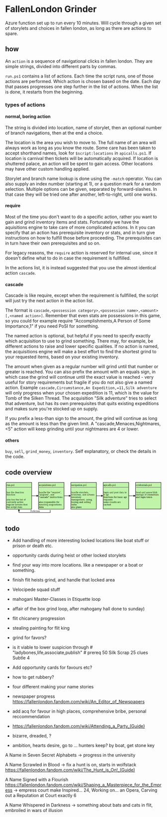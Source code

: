 # FallenLondon Grinder

Azure function set up to run every 10 minutes. Will cycle through a given set of storylets and choices in fallen london, as long as there are actions to spare.

## how

An `action` is a sequence of navigational clicks in fallen london. They are simple strings, divided into different parts by commas.

`run.ps1` contains a list of actions. Each time the script runs, one of those actions are performed. Which action is chosen based on the date. Each day that passes progresses one step further in the list of actions. When the list is done, it restarts from the beginning.

### types of actions

#### normal, boring action

The string is divided into location, name of storylet, then an optional number of branch navigations, then at the end a choice.

The location is the area you wish to move to. The full name of an area will always work as long as you know the route. Some care has been taken to accept shorthand names, look for `$script:locations` in `apicalls.ps1`. If location is carnival then tickets will be automatically acquired. If location is shuttered palace, an action will be spent to gain access. Other locations may have other custom handling applied.

Storylet and branch name lookup is done using the `-match` operator. You can also supply an index number (starting at 1), or a question mark for a random selection. Multiple options can be given, separated by forward-slashes. In that case they will be tried one after another, left-to-right, until one works.

#### require

Most of the time you don't want to do a specific action, rather you want to gain and grind inventory items and stats. Fortunately we have the aquisitions engine to take care of more complicated actions. In it you can specify that an action has prerequisite inventory or stats, and in turn give instructions on how to fulfill those before proceeding. The prerequisites can in turn have their own prerequisites and so on.

For legacy reasons, the `require` action is reserved for internal use, since it doesn't define what to do in case the requirement is fullfilled.

In the actions list, it is instead suggested that you use the almost identical action `cascade`.

#### cascade

Cascade is like require, except when the requirement is fullfilled, the script will just try the next action in the action list.

The format is `cascade,<possession category>,<possession name>,<amount>[,<named action>]`. Remember that even stats are possessions in this game, so you could for example require "Accomplishments,A Person of Some Importance,1" if you need PoSI for something.

The named action is optional, but helpful if you need to specify exactly which acquisition to use to grind something. There may, for example, be different actions to raise and lower specific qualities. If no action is named, the acquisitions engine will make a best effort to find the shortest grind to your requested items, based on your existing inventory.

The amount when given as a regular number will grind until that number or greater is reached. You can also prefix the amount with an equals sign, in which case the grind will continue until the exact value is reached - very useful for story requirements but fragile if you do not also give a named action. Example `cascade,Circumstance,An Expedition,=11,Silk adventure` will only progress when your chosen expedition is 11, which is the value for Tomb of the Silken Thread. The acquisition "Silk adventure" tries to select that adventure, but has its own prerequisites that quits existing expeditions and makes sure you're stocked up on supply.

If you prefix a less-than sign to the amount, the grind will continue as long as the amount is less than the given limit. A "cascade,Menaces,Nightmares,<5" action will keep grinding until your nightmares are 4 or lower.

#### others

`buy`, `sell`, `grind_money`, `inventory`. Self explanatory, or check the details in the code.

## code overview

![](overview.png)


## todo

* Add handling of more interesting locked locations like boat stuff or prison or death etc.
* opportunity cards during heist or other locked storylets
* find your way into more locations. like a newspaper or a boat or something.
* finish flit heists grind, and handle that locked area

* Velocipede squad stuff
* mahogani Master-Classes in Etiquette loop
* affair of the box grind loop, after mahogany hall done to sunday)
* flit chicanery progression
* stealing painting for flit king
* grind for favors?

* is it viable to lower suspicion through # "ladybones,life,associate,publish" # prereq 50 Silk Scrap 25 clues Subtle 4
* Add opportunity cards for favours etc?
* how to get rubbery?

* four different making your name stories
* newspaper progress https://fallenlondon.fandom.com/wiki/An_Editor_of_Newspapers
* add acq for favour in high places, comprehensive bribe, personal reccommendation
* https://fallenlondon.fandom.com/wiki/Attending_a_Party_(Guide)
* bizarre, dreaded, ?

* ambition, hearts desire, go to ... hunters keep? by boat, get stone key


A Name in Seven Secret Alphabets
-> progress in the university

A Name Scrawled in Blood
-> fix a hunt is on, starts in wolfstack https://fallenlondon.fandom.com/wiki/The_Hunt_is_On!_(Guide)

A Name Signed with a Flourish https://fallenlondon.fandom.com/wiki/Shaping_a_Masterpiece_for_the_Empress
-> empress court make  Inspired... 24, Working on... an Opera, Carving out a Reputation at Court exactly 6

A Name Whispered in Darkness
-> something about bats and cats in flit, embroiled in wars of illusion
